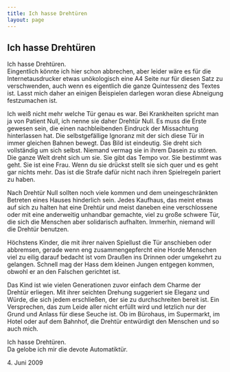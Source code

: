 ```yaml
---
title: Ich hasse Drehtüren
layout: page
---
```

## Ich hasse Drehtüren

Ich hasse Drehtüren.<br>
Eingentlich könnte ich hier schon abbrechen, aber leider wäre es für die Internetausdrucker etwas unökologisch eine A4 Seite nur für diesen Satz zu verschwenden, auch wenn es eigentlich die ganze Quintessenz des Textes ist. Lasst mich daher an einigen Beispielen darlegen woran diese Abneigung festzumachen ist.

Ich weiß nicht mehr welche Tür genau es war. Bei Krankheiten spricht man ja von Patient Null, ich nenne sie daher Drehtür Null. Es muss die Erste gewesen sein, die einen nachbleibenden Eindruck der Missachtung hinterlassen hat. Die selbstgefällige Ignoranz mit der sich diese Tür in immer gleichen Bahnen bewegt. Das Bild ist eindeutig. Sie dreht sich vollständig um sich selbst. Niemand vermag sie in ihrem Dasein zu stören. Die ganze Welt dreht sich um sie. Sie gibt das Tempo vor. Sie bestimmt was geht. Sie ist eine Frau. Wenn du sie drückst stellt sie sich quer und es geht gar nichts mehr. Das ist die Strafe dafür nicht nach ihren Spielregeln pariert zu haben.

Nach Drehtür Null sollten noch viele kommen und dem uneingeschränkten Betreten eines Hauses hinderlich sein. Jedes Kaufhaus, das meint etwas auf sich zu halten hat eine Drehtür und meist daneben eine verschlossene oder mit eine anderweitig unhandbar gemachte, viel zu große schwere Tür, die sich die Menschen aber solidarisch aufhalten. Immerhin, niemand will die Drehtür benutzen.

Höchstens Kinder, die mit ihrer naiven Spiellust die Tür anschieben oder abbremsen, gerade wenn eng zusammengepfercht eine Horde Menschen viel zu eilig darauf bedacht ist vom Draußen ins Drinnen oder umgekehrt zu gelangen. Schnell mag der Hass dem kleinen Jungen entgegen kommen, obwohl er an den Falschen gerichtet ist.

Das Kind ist wie vielen Generationen zuvor einfach dem Charme der Drehtür erliegen. Mit ihrer seichten Drehung suggeriert sie Eleganz und Würde, die sich jedem erschließen, der sie zu durchschreiten bereit ist. Ein Versprechen, das zum Leide aller nicht erfüllt wird und letzlich nur der Grund und Anlass für diese Seuche ist. Ob im Bürohaus, im Supermarkt, im Hotel oder auf dem Bahnhof, die Drehtür entwürdigt den Menschen und so auch mich.

Ich hasse Drehtüren.<br>
Da gelobe ich mir die devote Automatiktür.

<date>4. Juni 2009</date>
